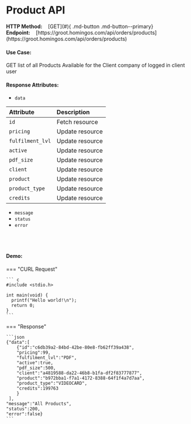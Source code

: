 <h1>Product API</h1>
<b>HTTP Method:</b> &nbsp;&nbsp;&nbsp;[GET](#){ .md-button .md-button--primary} &nbsp;&nbsp;&nbsp;&nbsp;&nbsp;&nbsp;&nbsp;&nbsp;&nbsp;
<b>Endpoint:</b>&nbsp;&nbsp;&nbsp; [https://groot.homingos.com/api/orders/products](https://groot.homingos.com/api/orders/products)

#### Use Case:
GET list of all Products Available for the Client company of logged in client user

#### Response Attributes:
- `data`

| Attribute   | Description    |
| :---------- | :--------------|
| `id`     | Fetch resource |
| `pricing`  | Update resource|
| `fulfilment_lvl`| Update resource|
| `active`  | Update resource|
| `pdf_size`  | Update resource|
| `client`  | Update resource|
| `product`  | Update resource|
| `product_type`  | Update resource|
| `credits`  | Update resource|

- `message`
- `status`
- `error`
<br>
<br>

#### Demo:
=== "CURL Request"

    ``` c
    #include <stdio.h>

    int main(void) {
      printf("Hello world!\n");
      return 0;
    }
    ```

=== "Response"

    ```json
    {"data":[
    	{"id":"c6db39a2-84bd-42be-80e8-fb62ff39a438",
    	"pricing":99,
    	"fulfilment_lvl":"PDF",
    	"active":true,
    	"pdf_size":500,
    	"client":"a4819588-da22-46b8-b1fa-df2f83777877",
    	"product":"b972bba1-f7a1-4172-8388-64f1f4a7d7aa",
    	"product_type":"VIDEOCARD",
    	"credits":199763
    	}
     ],
    "message":"All Products",
    "status":200,
    "error":false}
    ```

